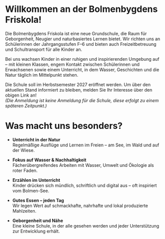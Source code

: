 ---
---

# Willkommen an der Bolmenbygdens Friskola!

Die Bolmenbygdens Friskola ist eine neue Grundschule, die Raum für Geborgenheit, Neugier und naturbasiertes Lernen bietet. Wir richten uns an Schülerinnen der Jahrgangsstufen F–6 und bieten auch Freizeitbetreuung und Schultransport für alle Kinder an.

Bei uns wachsen Kinder in einer ruhigen und inspirierenden Umgebung auf – mit kleinen Klassen, engem Kontakt zwischen Schülerinnen und Erwachsenen sowie einem Unterricht, in dem Wasser, Geschichten und die Natur täglich im Mittelpunkt stehen.

Die Schule soll im Herbstsemester 2027 eröffnet werden. Um über den aktuellen Stand informiert zu bleiben, melden Sie Ihr Interesse über den obigen Link an!  
*(Die Anmeldung ist keine Anmeldung für die Schule, diese erfolgt zu einem späteren Zeitpunkt.)*

# Was macht uns besonders?
- **Unterricht in der Natur**    
    Regelmäßige Ausflüge und Lernen im Freien – am See, im Wald und auf der Wiese.

- **Fokus auf Wasser & Nachhaltigkeit**    
Fächerübergreifendes Arbeiten mit Wasser, Umwelt und Ökologie als roter Faden.

- **Erzählen im Unterricht**    
Kinder drücken sich mündlich, schriftlich und digital aus – oft inspiriert vom Bolmen-See.

- **Gutes Essen – jeden Tag**    
Wir legen Wert auf schmackhafte, nahrhafte und lokal produzierte Mahlzeiten.

- **Geborgenheit und Nähe**    
Eine kleine Schule, in der alle gesehen werden und jeder Unterstützung zur Entwicklung erhält.
